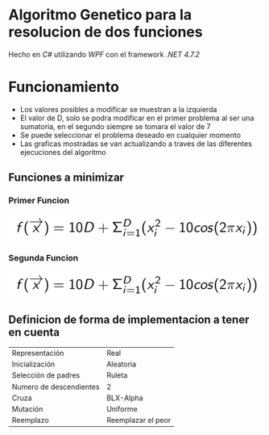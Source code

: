 # Algoritmo Genetico para la resolucion de dos funciones
Hecho en *C#* utilizando *WPF* con el framework *.NET 4.7.2*


# Funcionamiento
- Los valores posibles a modificar se muestran a la izquierda
- El valor de D, solo se podra modificar en el primer problema al ser una sumatoria, en el segundo siempre se tomara el valor de 7
- Se puede seleccionar el problema deseado en cualquier momento
- Las graficas mostradas se van actualizando a traves de las diferentes ejecuciones del algoritmo

## Funciones a minimizar
### Primer Funcion
![alt text](https://github.com/davisbd100/Genetic/blob/master/Resources/FirstFunction.PNG "Logo Title Text 1")
### Segunda Funcion
![alt text](https://github.com/davisbd100/Genetic/blob/master/Resources/FirstFunction.PNG "Logo Title Text 1")


## Definicion de forma de implementacion a tener en cuenta

|                          |                                                     |
|--------------------------|-----------------------------------------------------|
| Representación           | Real                                                |
| Inicialización           | Aleatoria                                           |
| Selección de padres      | Ruleta                                              |
| Numero de descendientes  | 2                                                   |
| Cruza                    | BLX-Alpha                                           |
| Mutación                 | Uniforme                                            |
| Reemplazo                | Reemplazar el peor                                  |